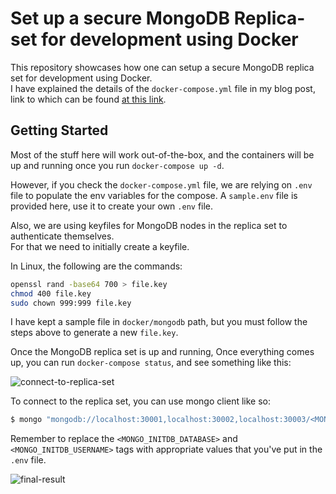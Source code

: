 # Set up a secure MongoDB Replica-set for development using Docker

This repository showcases how one can setup a secure MongoDB replica set for development using Docker.  
I have explained the details of the `docker-compose.yml` file in my blog post, link to which can be found [at this link](https://sntnupl.com/mongodb-replicaset-for-development-using-docker).

## Getting Started

Most of the stuff here will work out-of-the-box, and the containers will be up and running once you run `docker-compose up -d`.

However, if you check the `docker-compose.yml` file, we are relying on `.env` file to populate the env variables for the compose.
A `sample.env` file is provided here, use it to create your own `.env` file.

Also, we are using keyfiles for MongoDB nodes in the replica set to authenticate themselves.  
For that we need to initially create a keyfile.  

In Linux, the following are the commands:  
```bash
openssl rand -base64 700 > file.key
chmod 400 file.key
sudo chown 999:999 file.key
```

I have kept a sample file in `docker/mongodb` path, but you must follow the steps above to generate a new `file.key`.  

Once the MongoDB replica set is up and running, Once everything comes up, you can run `docker-compose status`, and see something like this:  

![connect-to-replica-set](https://user-images.githubusercontent.com/47382614/120379057-7d636300-c31f-11eb-996e-168e38230488.jpg)



To connect to the replica set, you can use mongo client like so:   
```bash
$ mongo "mongodb://localhost:30001,localhost:30002,localhost:30003/<MONGO_INITDB_DATABASE>" -u <MONGO_INITDB_USERNAME>
```  
Remember to replace the `<MONGO_INITDB_DATABASE>` and `<MONGO_INITDB_USERNAME>` tags with appropriate values that you've put in the `.env` file.  

![final-result](https://user-images.githubusercontent.com/47382614/120379026-75a3be80-c31f-11eb-9def-a4150921573d.jpg)


